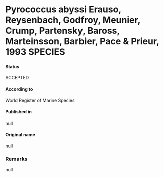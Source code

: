 # Pyrococcus abyssi Erauso, Reysenbach, Godfroy, Meunier, Crump, Partensky, Baross, Marteinsson, Barbier, Pace & Prieur, 1993 SPECIES

#### Status
ACCEPTED

#### According to
World Register of Marine Species

#### Published in
null

#### Original name
null

### Remarks
null